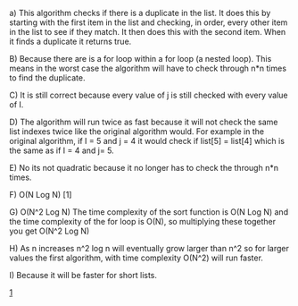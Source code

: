 a) This algorithm checks if there is a duplicate in the list. It does this by starting with the first item in the list and checking, in order, every other item in the list to see if they match. It then does this with the second item. When it finds a duplicate it returns true. 

B)  Because there are is a for loop within a for loop (a nested loop). This means in the worst case the algorithm will have to check through n*n times to find the duplicate.  

C) It is still correct because every value of j is still checked with every value of I.  

D) The algorithm will run twice as fast because it will not check the same list indexes twice like the original algorithm would. For example  in the original algorithm, if I = 5 and j = 4 it would check if list[5] = list[4] which is the same as if I = 4 and j= 5.  

E) No its not quadratic because it no longer has to check the through n*n times.  

F) O(N Log N) [1]  

G) O(N^2 Log N) The time complexity of the sort function is O(N Log N) and the time complexity of the for loop is O(N), so multiplying these together you get O(N^2 Log N) 

H) As n increases n^2 log n will eventually grow larger than n^2 so for larger values the first algorithm, with time complexity O(N^2) will run faster.  

I) Because it will be faster for short lists.

[1](https://www.ics.uci.edu/~pattis/ICS-33/lectures/complexitypython.txt)
